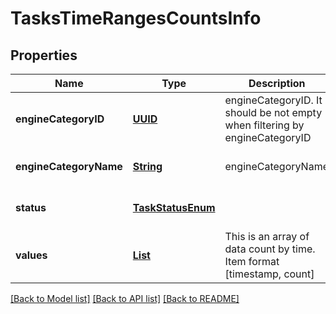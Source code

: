 # TasksTimeRangesCountsInfo
## Properties

Name | Type | Description | Notes
------------ | ------------- | ------------- | -------------
**engineCategoryID** | [**UUID**](UUID.md) | engineCategoryID. It should be not empty when filtering by engineCategoryID | [optional] [default to null]
**engineCategoryName** | [**String**](string.md) | engineCategoryName | [optional] [default to null]
**status** | [**TaskStatusEnum**](TaskStatusEnum.md) |  | [optional] [default to null]
**values** | [**List**](array.md) | This is an array of data count by time. Item format [timestamp, count] | [optional] [default to null]

[[Back to Model list]](../README.md#documentation-for-models) [[Back to API list]](../README.md#documentation-for-api-endpoints) [[Back to README]](../README.md)

